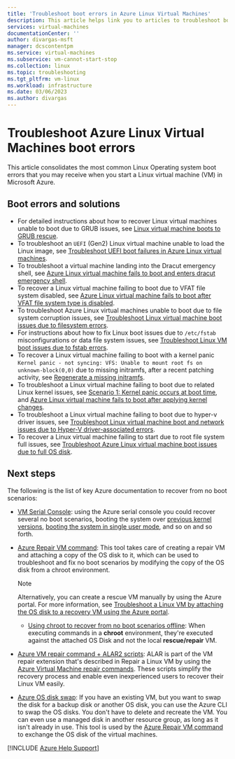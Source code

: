 ```yaml
---
title: 'Troubleshoot boot errors in Azure Linux Virtual Machines'
description: This article helps link you to articles to troubleshoot boot errors in Azure Linux Virtual Machines.
services: virtual-machines
documentationCenter: ''
author: divargas-msft
manager: dcscontentpm
ms.service: virtual-machines
ms.subservice: vm-cannot-start-stop
ms.collection: linux
ms.topic: troubleshooting
ms.tgt_pltfrm: vm-linux
ms.workload: infrastructure
ms.date: 03/06/2023
ms.author: divargas
---
```


# Troubleshoot Azure Linux Virtual Machines boot errors

This article consolidates the most common Linux Operating system boot errors that you may receive when you start a Linux virtual machine (VM) in Microsoft Azure. 

## Boot errors and solutions

* For detailed instructions about how to recover Linux virtual machines unable to boot due to GRUB issues, see [Linux virtual machine boots to GRUB rescue](troubleshoot-vm-boot-error.md).
* To troubleshoot an `UEFI` (Gen2) Linux virtual machine unable to load the Linux image, see [Troubleshoot UEFI boot failures in Azure Linux virtual machines](/troubleshoot/azure/virtual-machines/azure-linux-vm-uefi-boot-failures).
* To troubleshoot a virtual machine landing into the Dracut emergency shell, see [Azure Linux virtual machine fails to boot and enters dracut emergency shell](/troubleshoot/azure/virtual-machines/linux-no-boot-dracut).
* To recover a Linux virtual machine failing to boot due to VFAT file system disabled, see [Azure Linux virtual machine fails to boot after VFAT file system type is disabled](/troubleshoot/azure/virtual-machines/vfat-disabled-boot-issues).
* To troubleshoot Azure Linux virtual machines unable to boot due to file system corruption issues, see [Troubleshoot Linux virtual machine boot issues due to filesystem errors](h/troubleshoot/azure/virtual-machines/linux-recovery-cannot-start-file-system-errors).
* For instructions about how to fix Linux boot issues due to `/etc/fstab` misconfigurations or data file system issues, see [Troubleshoot Linux VM boot issues due to fstab errors](/troubleshoot/azure/virtual-machines/linux-virtual-machine-cannot-start-fstab-errors).
* To recover a Linux virtual machine failing to boot with a kernel panic `Kernel panic - not syncing: VFS: Unable to mount root fs on unknown-block(0,0)` due to missing initramfs, after a recent patching activity, see [Regenerate a missing initramfs](/troubleshoot/azure/virtual-machines/kernel-related-boot-issues#missing-initramfs).
* To troubleshoot a Linux virtual machine failing to boot due to related Linux kernel issues, see [Scenario 1: Kernel panic occurs at boot time](troubleshoot/azure/virtual-machines/linux-kernel-panic-troubleshooting#scenario-1-kernel-panic-occurs-at-boot-time), and [Azure Linux virtual machine fails to boot after applying kernel changes](/troubleshoot/azure/virtual-machines/kernel-related-boot-issues).
* To troubleshoot a Linux virtual machine failing to boot due to hyper-v driver issues, see [Troubleshoot Linux virtual machine boot and network issues due to Hyper-V driver-associated errors](/troubleshoot/azure/virtual-machines/linux-hyperv-issue).
* To recover a Linux virtual machine failing to start due to root file system full issues, see [Troubleshoot Azure Linux virtual machine boot issues due to full OS disk](/troubleshoot/azure/virtual-machines/linux-fulldisk-boot-error).

## Next steps

The following is the list of key Azure documentation to recover from no boot scenarios:

* [VM Serial Console](serial-console-linux.md): using the Azure serial console you could recover several no boot scenarios, booting the system over [previous kernel versions](/troubleshoot/azure/virtual-machines/kernel-related-boot-issues#bootingup-differentkernel), [booting the system in single user mode](troubleshoot/azure/virtual-machines/serial-console-grub-single-user-mode), and so on and so forth.
* [Azure Repair VM command](repair-linux-vm-using-azure-virtual-machine-repair-commands.md): This tool takes care of creating a repair VM and attaching a copy of the OS disk to it, which can be used to troubleshoot and fix no boot scenarios by modifying the copy of the OS disk from a chroot environment.

    > [!NOTE]
    > Alternatively, you can create a rescue VM manually by using the Azure portal. For more information, see [Troubleshoot a Linux VM by attaching the OS disk to a recovery VM using the Azure portal](/troubleshoot/azure/virtual-machines/troubleshoot-recovery-disks-portal-linux).

    * [Using chroot to recover from no boot scenarios offline](/troubleshoot/azure/virtual-machines/chroot-environment-linux): When executing commands in a **chroot** environment, they're executed against the attached OS Disk and not the local **rescue/repair** VM.
* [Azure VM repair command + ALAR2 scripts](/troubleshoot/azure/virtual-machines/repair-linux-vm-using-alar): ALAR is part of the VM repair extension that's described in Repair a Linux VM by using the [Azure Virtual Machine repair commands](repair-linux-vm-using-azure-virtual-machine-repair-commands.md). These scripts simplify the recovery process and enable even inexperienced users to recover their Linux VM easily.
* [Azure OS disk swap](/azure/virtual-machines/linux/os-disk-swap): If you have an existing VM, but you want to swap the disk for a backup disk or another OS disk, you can use the Azure CLI to swap the OS disks. You don't have to delete and recreate the VM. You can even use a managed disk in another resource group, as long as it isn't already in use. This tool is used by the [Azure Repair VM command](repair-linux-vm-using-azure-virtual-machine-repair-commands.md) to exchange the OS disk of the virtual machines.

[!INCLUDE [Azure Help Support](../../includes/azure-help-support.md)]
